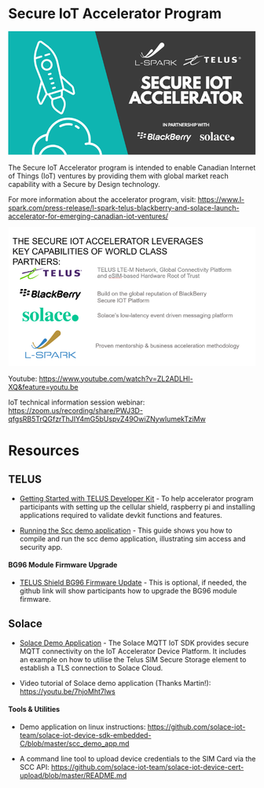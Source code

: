 # Secure IoT Accelerator Program

![alt_text](images/secure_iot_accelerator_program.png)

The Secure IoT Accelerator program is intended to enable Canadian Internet of Things (IoT) ventures by providing them with global market reach capability with a Secure by Design technology.

For more information about the accelerator program, visit: https://www.l-spark.com/press-release/l-spark-telus-blackberry-and-solace-launch-accelerator-for-emerging-canadian-iot-ventures/

![alt_text](images/secure_iot_accelerator_program_key_capabilities.png)

Youtube: https://www.youtube.com/watch?v=ZL2ADLHl-XQ&feature=youtu.be

IoT technical information session webinar: https://zoom.us/recording/share/PWJ3D-qfgsRB5TrQGfzrThJIY4mG5bUspvZ49OwiZNywIumekTziMw

# Resources

## TELUS
* [Getting Started with TELUS Developer Kit](https://github.com/TELUS-Emerging-IoT/TELUS-Devkit-Hardware-Tutorial) - To help accelerator program participants with setting up the cellular shield, raspberry pi and installing applications required to validate devkit functions and features.

* [Running the Scc demo application](https://github.com/TELUS-Emerging-IoT/Scc-DemoApplication) - This guide shows you how to compile and run the scc demo application, illustrating sim access and security app. 

#### BG96 Module Firmware Upgrade
* [TELUS Shield BG96 Firmware Update](https://github.com/TELUS-Emerging-IoT/TELUS-IoT-BG96-Firmware-Update) - This is optional, if needed, the github link will show participants how to upgrade the BG96 module firmware.

## Solace
* [Solace Demo Application](https://github.com/solace-iot-team/solace-iot-device-sdk-embedded-C) - The Solace MQTT IoT SDK provides secure MQTT connectivity on the IoT Accelerator Device Platform. It includes an example on how to utilise the Telus SIM Secure Storage element to establish a TLS connection to Solace Cloud.

* Video tutorial of Solace demo application (Thanks Martin!): https://youtu.be/7hjoMht7lws

#### Tools & Utilities
* Demo application on linux instructions: https://github.com/solace-iot-team/solace-iot-device-sdk-embedded-C/blob/master/scc_demo_app.md

* A command line tool to upload device credentials to the SIM Card via the SCC API: https://github.com/solace-iot-team/solace-iot-device-cert-upload/blob/master/README.md
